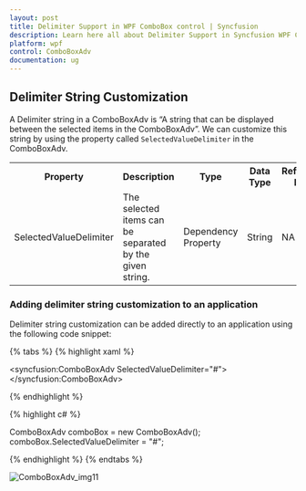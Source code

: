 ```yaml
---
layout: post
title: Delimiter Support in WPF ComboBox control | Syncfusion
description: Learn here all about Delimiter Support in Syncfusion WPF ComboBox (ComboBoxAdv) control, its elements and more.
platform: wpf
control: ComboBoxAdv
documentation: ug
---
```


## Delimiter String Customization

A Delimiter string in a ComboBoxAdv is “A string that can be displayed between the selected items in the ComboBoxAdv”. We can customize this string by using the property called `SelectedValueDelimiter` in the ComboBoxAdv.

<table>
<tr>
<th>
Property</th><th>
Description</th><th>
Type</th><th>
Data Type</th><th>
Reference links</th></tr>
<tr>
<td>
SelectedValueDelimiter </td><td>
The selected items can be separated by the given string.</td><td>
Dependency Property</td><td>
String</td><td>
NA</td></tr>
</table>

### Adding delimiter string customization to an application 

Delimiter string customization can be added directly to an application using the following code snippet: 

{% tabs %}
{% highlight xaml %}

<syncfusion:ComboBoxAdv SelectedValueDelimiter="#"></syncfusion:ComboBoxAdv>

{% endhighlight %}

{% highlight c# %}

ComboBoxAdv comboBox = new ComboBoxAdv();     
comboBox.SelectedValueDelimiter = "#";

{% endhighlight %}
{% endtabs %}

![ComboBoxAdv_img11](ComboBoxAdv_images/ComboBoxAdv_img11.png)
